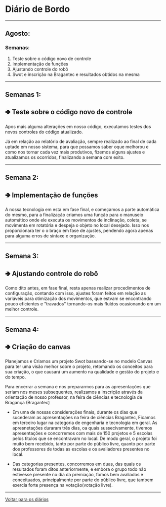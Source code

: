 # Diário de Bordo

---
## Agosto:
### Semanas:
1. Teste sobre o código novo de controle
2. Implementação de funções
3. Ajustando controle do robô
4. Swot e inscrição na Bragantec e resultados obtidos na mesma    


---
## Semanas 1:
<h2>&#129154 Teste sobre o código novo de controle</h2>

Apos mais alguma alterações em nosso código, executamos testes dos novos controles do código atualizado. 


Já em relação ao relatório de avaliação, sempre realizado ao final de cada uptade em nosso sistema, para que possamos saber oque melhorou e como nos tornar cada vez mais produtivos, fizemos alguns ajustes e atualizamos os ocorridos, finalizando a semana com exito.

---
## Semana 2:
<h2>&#129154 Implementação de funções</h2>

A nossa tecnologia em esta em fase final, e começamos a parte automática do mesmo, para a finalização criamos uma função para o manuseio automático onde ele executa os movimentos de inclinação, coleta, se movimenta em rotatória e despeja o objeto no local desejado.
Isso nos proporcionara ter o o braço em fase de ajustes, pendendo agora apenas para alguma erros de sintaxe e organização.

---
## Semana 3:
<h2>&#129154 Ajustando controle do robô</h2>

Como dito antes, em fase final, resta apenas realizar procedimentos de configuração, contando com isso, ajustes foram feitos em relação as variáveis para otimização dos movimentos, que estvam se encontrando pouco eficientes e "travados" tornando-os mais fluídos  ocasionando em um melhor controle.

---
## Semana 4:
<h2>&#129154 Criação do canvas</h2>

Planejamos e Criamos um  projeto Swot baseando-se no modelo Canvas para ter uma visão melhor sobre o projeto, retomando os conceitos para sua criação, o que causará um aumento na qualidade e gestão do projeto e do tempo.

Para encerrar a semana e nos prepararmos para as apresentações que seriam nos meses subsequentes, realizamos a inscrição através da orientação de nosso professor, na feira de ciências e tecnologia de Bragança (Bragantec)

* Em uma de nossas considerações finais, durante os dias que sucederam as apresentações na feira de ciências Bragantec, Ficamos em terceiro lugar na categoria de engenharia e tecnologia em geral. As apresnetações duraram três dias, oa quais sussecivamente, tivemos apresentações e concorremos com mais de 150 projetos e 5 escolas pelos titulos que se encontravam no local. De modo geral, o projeto foi muito bem recebido, tanto por parte do público livre, quanto por parte dos professores de todas as escolas e os avaliadores presentes no local.

* Das categorias presentes, concorremos em duas, das quais os resultados foram ditos anteriormente, e embora o grupo todo não estivesse presente no dia da premiação, fomos bem avaliados e conceituados, principalmente por parte do público livre, que tambem exercia forte presença na votação(votação livre). 

---

[Voltar para os diários](./menu_diario.md)
